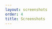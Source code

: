 ```yaml
---
layout: screenshots
order: 4
title: Screenshots
---
```

  <a href="/resources/gwakeonlan/archive/latest/english/main.png"
    data-caption="Main window"></a>
  <a href="/resources/gwakeonlan/archive/latest/english/detail.png"
    data-caption="Machine detail window"></a>
  <a href="/resources/gwakeonlan/archive/latest/english/arpcache.png"
    data-caption="ARP cache picker dialog"></a>
  <a href="/resources/gwakeonlan/archive/latest/english/about.png"
    data-caption="About dialog"></a>

